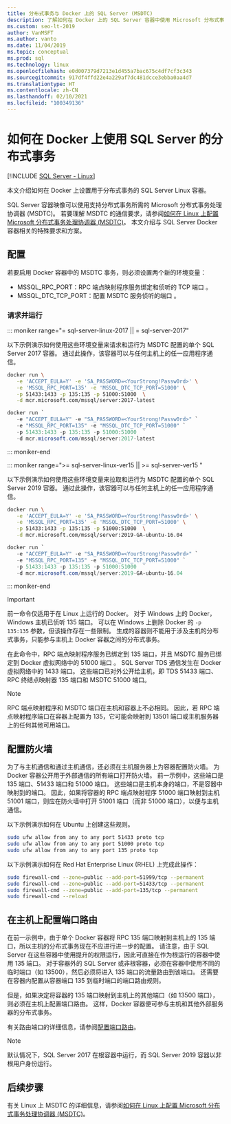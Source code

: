 ```yaml
---
title: 分布式事务与 Docker 上的 SQL Server (MSDTC)
description: 了解如何在 Docker 上的 SQL Server 容器中使用 Microsoft 分布式事务处理协调器 (MSDTC) 执行分布式事务。
ms.custom: seo-lt-2019
author: VanMSFT
ms.author: vanto
ms.date: 11/04/2019
ms.topic: conceptual
ms.prod: sql
ms.technology: linux
ms.openlocfilehash: e0d007379d7213e1d455a7bac675c4df7cf3c343
ms.sourcegitcommit: 917df4ffd22e4a229af7dc481dcce3ebba0aa4d7
ms.translationtype: HT
ms.contentlocale: zh-CN
ms.lasthandoff: 02/10/2021
ms.locfileid: "100349136"
---
```

# <a name="how-to-use-distributed-transactions-with-sql-server-on-docker"></a>如何在 Docker 上使用 SQL Server 的分布式事务

[!INCLUDE [SQL Server - Linux](../includes/applies-to-version/sql-linux.md)]

本文介绍如何在 Docker 上设置用于分布式事务的 SQL Server Linux 容器。

SQL Server 容器映像可以使用支持分布式事务所需的 Microsoft 分布式事务处理协调器 (MSDTC)。 若要理解 MSDTC 的通信要求，请参阅[如何在 Linux 上配置 Microsoft 分布式事务处理协调器 (MSDTC)](sql-server-linux-configure-msdtc.md)。 本文介绍与 SQL Server Docker 容器相关的特殊要求和方案。

## <a name="configuration"></a>配置

若要启用 Docker 容器中的 MSDTC 事务，则必须设置两个新的环境变量：

- MSSQL_RPC_PORT：RPC 端点映射程序服务绑定和侦听的 TCP 端口  。  
- MSSQL_DTC_TCP_PORT：配置 MSDTC 服务侦听的端口  。

### <a name="pull-and-run"></a>请求并运行

<!--SQL Server 2017 on Linux -->
::: moniker range="= sql-server-linux-2017 || = sql-server-2017"

以下示例演示如何使用这些环境变量来请求和运行为 MSDTC 配置的单个 SQL Server 2017 容器。 通过此操作，该容器可以与任何主机上的任一应用程序通信。

```bash
docker run \
   -e 'ACCEPT_EULA=Y' -e 'SA_PASSWORD=<YourStrong!Passw0rd>' \
   -e 'MSSQL_RPC_PORT=135' -e 'MSSQL_DTC_TCP_PORT=51000' \
   -p 51433:1433 -p 135:135 -p 51000:51000  \
   -d mcr.microsoft.com/mssql/server:2017-latest
```

```PowerShell
docker run `
   -e "ACCEPT_EULA=Y" -e "SA_PASSWORD=<YourStrong!Passw0rd>" `
   -e "MSSQL_RPC_PORT=135" -e "MSSQL_DTC_TCP_PORT=51000" `
   -p 51433:1433 -p 135:135 -p 51000:51000  `
   -d mcr.microsoft.com/mssql/server:2017-latest
```

::: moniker-end
<!--SQL Server 2019 on Linux-->
::: moniker range=">= sql-server-linux-ver15 || >= sql-server-ver15 "

以下示例演示如何使用这些环境变量来拉取和运行为 MSDTC 配置的单个 SQL Server 2019 容器。 通过此操作，该容器可以与任何主机上的任一应用程序通信。

```bash
docker run \
   -e 'ACCEPT_EULA=Y' -e 'SA_PASSWORD=<YourStrong!Passw0rd>' \
   -e 'MSSQL_RPC_PORT=135' -e 'MSSQL_DTC_TCP_PORT=51000' \
   -p 51433:1433 -p 135:135 -p 51000:51000  \
   -d mcr.microsoft.com/mssql/server:2019-GA-ubuntu-16.04
```

```PowerShell
docker run `
   -e "ACCEPT_EULA=Y" -e "SA_PASSWORD=<YourStrong!Passw0rd>" `
   -e "MSSQL_RPC_PORT=135" -e "MSSQL_DTC_TCP_PORT=51000" `
   -p 51433:1433 -p 135:135 -p 51000:51000  `
   -d mcr.microsoft.com/mssql/server:2019-GA-ubuntu-16.04
```

::: moniker-end

> [!IMPORTANT]
> 前一命令仅适用于在 Linux 上运行的 Docker。 对于 Windows 上的 Docker，Windows 主机已侦听 135 端口。 可以在 Windows 上删除 Docker 的 `-p 135:135` 参数，但该操作存在一些限制。 生成的容器则不能用于涉及主机的分布式事务，只能参与主机上 Docker 容器之间的分布式事务。

在此命令中，RPC 端点映射程序服务已绑定到 135 端口，并且 MSDTC 服务已绑定到 Docker 虚拟网络中的 51000 端口   。 SQL Server TDS 通信发生在 Docker 虚拟网络中的 1433 端口。 这些端口已对外公开给主机，即 TDS 51433 端口、RPC 终结点映射器 135 端口和 MSDTC 51000 端口。

> [!NOTE]
> RPC 端点映射程序和 MSDTC 端口在主机和容器上不必相同。 因此，若 RPC 端点映射程序端口在容器上配置为 135，它可能会映射到 13501 端口或主机服务器上的任何其他可用端口。

## <a name="configure-the-firewall"></a>配置防火墙

为了与主机通信和通过主机通信，还必须在主机服务器上为容器配置防火墙。 为 Docker 容器公开用于外部通信的所有端口打开防火墙。 前一示例中，这些端口是 135 端口、51433 端口和 51000 端口。 这些端口是主机本身的端口，不是容器中映射到的端口。 因此，如果将容器的 RPC 端点映射程序 51000 端口映射到主机 51001 端口，则应在防火墙中打开 51001 端口（而非 51000 端口），以便与主机通信。  

以下示例演示如何在 Ubuntu 上创建这些规则。

```bash
sudo ufw allow from any to any port 51433 proto tcp
sudo ufw allow from any to any port 51000 proto tcp
sudo ufw allow from any to any port 135 proto tcp
```

以下示例演示如何在 Red Hat Enterprise Linux (RHEL) 上完成此操作：

```bash
sudo firewall-cmd --zone=public --add-port=51999/tcp --permanent
sudo firewall-cmd --zone=public --add-port=51433/tcp --permanent
sudo firewall-cmd --zone=public --add-port=135/tcp --permanent
sudo firewall-cmd --reload
```

## <a name="configure-port-routing-on-the-host"></a>在主机上配置端口路由

在前一示例中，由于单个 Docker 容器将 RPC 135 端口映射到主机上的 135 端口，所以主机的分布式事务现在不应进行进一步的配置。 请注意，由于 SQL Server 在这些容器中使用提升的权限运行，因此可直接在作为根运行的容器中使用 135 端口。 对于容器外的 SQL Server 或非根容器，必须在容器中使用不同的临时端口（如 13500），然后必须将进入 135 端口的流量路由到该端口。 还需要在容器内配置从容器端口 135 到临时端口的端口路由规则。

但是，如果决定将容器的 135 端口映射到主机上的其他端口（如 13500 端口），则必须在主机上配置端口路由。 这样，Docker 容器便可参与主机和其他外部服务器的分布式事务。

有关路由端口的详细信息，请参阅[配置端口路由](sql-server-linux-configure-msdtc.md#configure-port-routing)。

> [!NOTE]
> 默认情况下，SQL Server 2017 在根容器中运行，而 SQL Server 2019 容器以非根用户身份运行。

## <a name="next-steps"></a>后续步骤

有关 Linux 上 MSDTC 的详细信息，请参阅[如何在 Linux 上配置 Microsoft 分布式事务处理协调器 (MSDTC)](sql-server-linux-configure-msdtc.md)。
